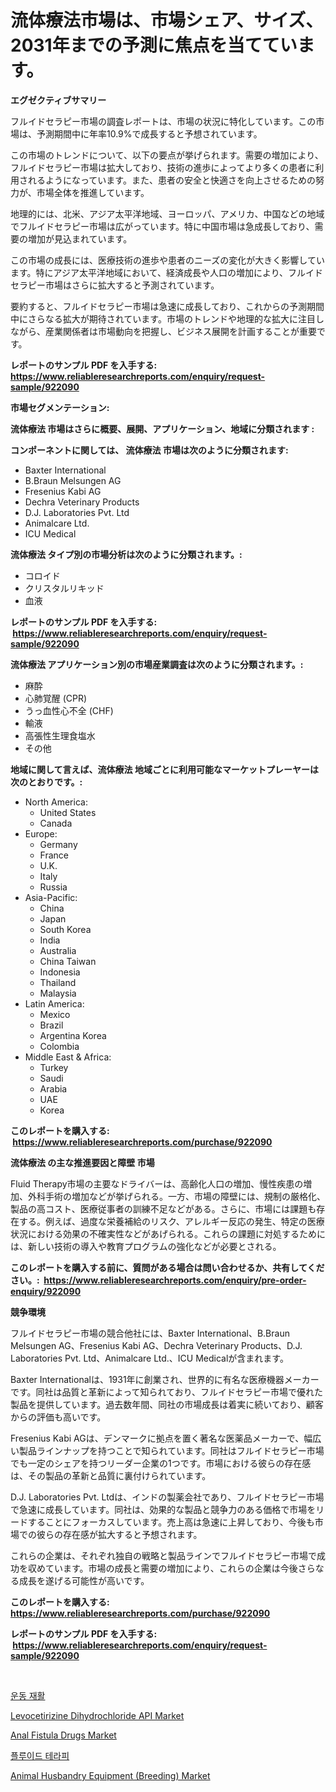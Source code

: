 <p><h1>流体療法市場は、市場シェア、サイズ、2031年までの予測に焦点を当てています。</h1></p><p><strong>エグゼクティブサマリー</strong></p>
<p><p>フルイドセラピー市場の調査レポートは、市場の状況に特化しています。この市場は、予測期間中に年率10.9%で成長すると予想されています。</p><p>この市場のトレンドについて、以下の要点が挙げられます。需要の増加により、フルイドセラピー市場は拡大しており、技術の進歩によってより多くの患者に利用されるようになっています。また、患者の安全と快適さを向上させるための努力が、市場全体を推進しています。</p><p>地理的には、北米、アジア太平洋地域、ヨーロッパ、アメリカ、中国などの地域でフルイドセラピー市場は広がっています。特に中国市場は急成長しており、需要の増加が見込まれています。</p><p>この市場の成長には、医療技術の進歩や患者のニーズの変化が大きく影響しています。特にアジア太平洋地域において、経済成長や人口の増加により、フルイドセラピー市場はさらに拡大すると予測されています。</p><p>要約すると、フルイドセラピー市場は急速に成長しており、これからの予測期間中にさらなる拡大が期待されています。市場のトレンドや地理的な拡大に注目しながら、産業関係者は市場動向を把握し、ビジネス展開を計画することが重要です。</p></p>
<p><strong>レポートのサンプル PDF を入手する: <a href="https://www.reliableresearchreports.com/enquiry/request-sample/922090">https://www.reliableresearchreports.com/enquiry/request-sample/922090</a></strong></p>
<p><strong>市場セグメンテーション:</strong></p>
<p><strong> 流体療法 市場はさらに概要、展開、アプリケーション、地域に分類されます :</strong></p>
<p><strong>コンポーネントに関しては、 流体療法 市場は次のように分類されます: &nbsp;</strong></p>
<p><ul><li>Baxter International</li><li>B.Braun Melsungen AG</li><li>Fresenius Kabi AG</li><li>Dechra Veterinary Products</li><li>D.J. Laboratories Pvt. Ltd</li><li>Animalcare Ltd.</li><li>ICU Medical</li></ul></p>
<p><strong> 流体療法 タイプ別の市場分析は次のように分類されます。:</strong></p>
<p><ul><li>コロイド</li><li>クリスタルリキッド</li><li>血液</li></ul></p>
<p><strong>レポートのサンプル PDF を入手する: &nbsp;<a href="https://www.reliableresearchreports.com/enquiry/request-sample/922090">https://www.reliableresearchreports.com/enquiry/request-sample/922090</a></strong></p>
<p><strong> 流体療法 アプリケーション別の市場産業調査は次のように分類されます。:</strong></p>
<p><ul><li>麻酔</li><li>心肺覚醒 (CPR)</li><li>うっ血性心不全 (CHF)</li><li>輸液</li><li>高張性生理食塩水</li><li>その他</li></ul></p>
<p><strong>地域に関して言えば、流体療法 地域ごとに利用可能なマーケットプレーヤーは次のとおりです。:</strong></p>
<p><ul>
    <li>
        North America:
        <ul>
            <li>United States</li>
            <li>Canada</li>
        </ul>
    </li>
    <li>
        Europe:
        <ul>
            <li>Germany</li>
            <li>France</li>
            <li>U.K.</li>
            <li>Italy</li>
            <li>Russia</li>
        </ul>
    </li>
    <li>
        Asia-Pacific:
        <ul>
            <li>China</li>
            <li>Japan</li>
            <li>South Korea</li>
            <li>India</li>
            <li>Australia</li>
            <li>China Taiwan</li>
            <li>Indonesia</li>
            <li>Thailand</li>
            <li>Malaysia</li>
        </ul>
    </li>
    <li>
        Latin America:
        <ul>
            <li>Mexico</li>
            <li>Brazil</li>
            <li>Argentina Korea</li>
            <li>Colombia</li>
        </ul>
    </li>
    <li>
        Middle East & Africa:
        <ul>
            <li>Turkey</li>
            <li>Saudi</li>
            <li>Arabia</li>
            <li>UAE</li>
            <li>Korea</li>
        </ul>
    </li>
    </ul></p>
<p><strong>このレポートを購入する: &nbsp;<a href="https://www.reliableresearchreports.com/purchase/922090">https://www.reliableresearchreports.com/purchase/922090</a></strong></p>
<p><strong>流体療法 の主な推進要因と障壁 市場</strong></p>
<p><p>Fluid Therapy市場の主要なドライバーは、高齢化人口の増加、慢性疾患の増加、外科手術の増加などが挙げられる。一方、市場の障壁には、規制の厳格化、製品の高コスト、医療従事者の訓練不足などがある。さらに、市場には課題も存在する。例えば、過度な栄養補給のリスク、アレルギー反応の発生、特定の医療状況における効果の不確実性などがあげられる。これらの課題に対処するためには、新しい技術の導入や教育プログラムの強化などが必要とされる。</p></p>
<p><strong>このレポートを購入する前に、質問がある場合は問い合わせるか、共有してください。:&nbsp; <a href="https://www.reliableresearchreports.com/enquiry/pre-order-enquiry/922090">https://www.reliableresearchreports.com/enquiry/pre-order-enquiry/922090</a></strong></p>
<p><strong>競争環境</strong></p>
<p><p>フルイドセラピー市場の競合他社には、Baxter International、B.Braun Melsungen AG、Fresenius Kabi AG、Dechra Veterinary Products、D.J. Laboratories Pvt. Ltd、Animalcare Ltd.、ICU Medicalが含まれます。</p><p>Baxter Internationalは、1931年に創業され、世界的に有名な医療機器メーカーです。同社は品質と革新によって知られており、フルイドセラピー市場で優れた製品を提供しています。過去数年間、同社の市場成長は着実に続いており、顧客からの評価も高いです。</p><p>Fresenius Kabi AGは、デンマークに拠点を置く著名な医薬品メーカーで、幅広い製品ラインナップを持つことで知られています。同社はフルイドセラピー市場でも一定のシェアを持つリーダー企業の1つです。市場における彼らの存在感は、その製品の革新と品質に裏付けられています。</p><p>D.J. Laboratories Pvt. Ltdは、インドの製薬会社であり、フルイドセラピー市場で急速に成長しています。同社は、効果的な製品と競争力のある価格で市場をリードすることにフォーカスしています。売上高は急速に上昇しており、今後も市場での彼らの存在感が拡大すると予想されます。</p><p>これらの企業は、それぞれ独自の戦略と製品ラインでフルイドセラピー市場で成功を収めています。市場の成長と需要の増加により、これらの企業は今後さらなる成長を遂げる可能性が高いです。</p></p>
<p><strong>このレポートを購入する: &nbsp; <a href="https://www.reliableresearchreports.com/purchase/922090">https://www.reliableresearchreports.com/purchase/922090</a></strong></p>
<p><strong>レポートのサンプル PDF を入手する: &nbsp;<a href="https://www.reliableresearchreports.com/enquiry/request-sample/922090">https://www.reliableresearchreports.com/enquiry/request-sample/922090</a></strong><strong></strong></p>
<p>&nbsp;</p>
<p><p><a href="https://github.com/laholand/Market-Research-Report-List-2/blob/main/5335631182449.md">운동 재활</a></p><p><a href="https://issuu.com/reportprime-2/docs/levocetirizine-dihydrochloride-api-market-size-203">Levocetirizine Dihydrochloride API Market</a></p><p><a href="https://github.com/santosh758595/Market-Research-Report-List-3/blob/main/anal-fistula-drugs-market.md">Anal Fistula Drugs Market</a></p><p><a href="https://github.com/sougarounis/Market-Research-Report-List-2/blob/main/5205385182450.md">플루이드 테라피</a></p><p><a href="https://github.com/elizabethdagraca/Market-Research-Report-List-2/blob/main/animal-husbandry-equipment-breeding-market.md">Animal Husbandry Equipment (Breeding) Market</a></p></p>